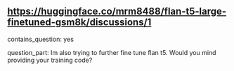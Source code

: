 ## https://huggingface.co/mrm8488/flan-t5-large-finetuned-gsm8k/discussions/1

contains_question: yes

question_part: Im also trying to further fine tune flan t5. Would you mind providing your training code?